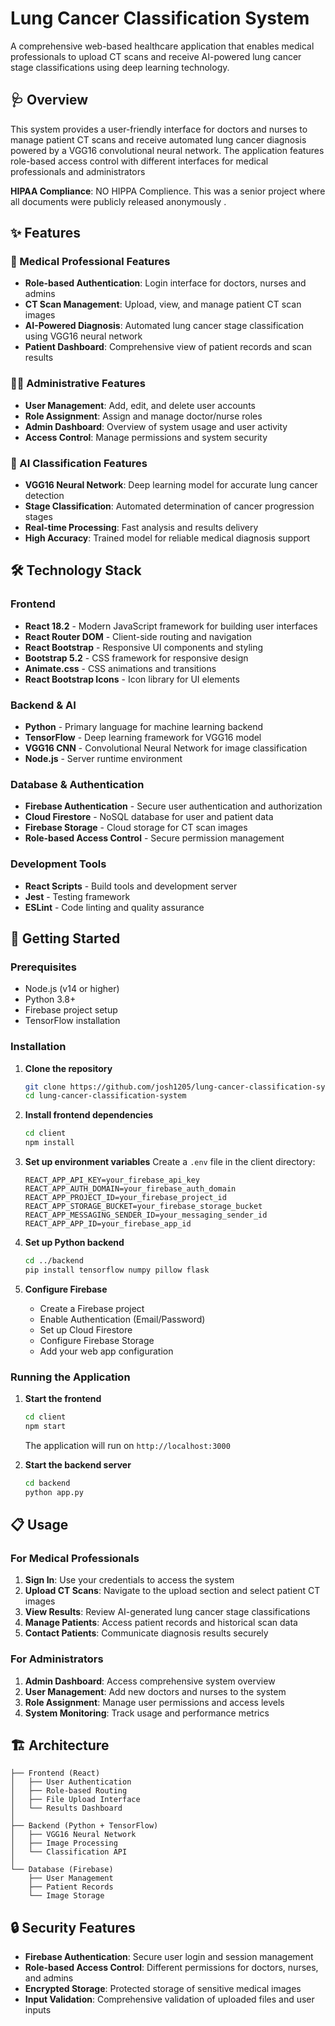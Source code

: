 # Lung Cancer Classification System

A comprehensive web-based healthcare application that enables medical professionals to upload CT scans and receive AI-powered lung cancer stage classifications using deep learning technology.

## 🩺 Overview

This system provides a user-friendly interface for doctors and nurses to manage patient CT scans and receive automated lung cancer diagnosis powered by a VGG16 convolutional neural network. The application features role-based access control with different interfaces for medical professionals and administrators

**HIPAA Compliance**: NO HIPPA Complience. This was a senior project where all documents were publicly released anonymously .

## ✨ Features

### 🏥 Medical Professional Features
- **Role-based Authentication**: Login interface for doctors, nurses and admins
- **CT Scan Management**: Upload, view, and manage patient CT scan images
- **AI-Powered Diagnosis**: Automated lung cancer stage classification using VGG16 neural network
- **Patient Dashboard**: Comprehensive view of patient records and scan results

### 👨‍💼 Administrative Features
- **User Management**: Add, edit, and delete user accounts
- **Role Assignment**: Assign and manage doctor/nurse roles
- **Admin Dashboard**: Overview of system usage and user activity
- **Access Control**: Manage permissions and system security

### 🤖 AI Classification Features
- **VGG16 Neural Network**: Deep learning model for accurate lung cancer detection
- **Stage Classification**: Automated determination of cancer progression stages
- **Real-time Processing**: Fast analysis and results delivery
- **High Accuracy**: Trained model for reliable medical diagnosis support

## 🛠️ Technology Stack

### Frontend
- **React 18.2** - Modern JavaScript framework for building user interfaces
- **React Router DOM** - Client-side routing and navigation
- **React Bootstrap** - Responsive UI components and styling
- **Bootstrap 5.2** - CSS framework for responsive design
- **Animate.css** - CSS animations and transitions
- **React Bootstrap Icons** - Icon library for UI elements

### Backend & AI
- **Python** - Primary language for machine learning backend
- **TensorFlow** - Deep learning framework for VGG16 model
- **VGG16 CNN** - Convolutional Neural Network for image classification
- **Node.js** - Server runtime environment

### Database & Authentication
- **Firebase Authentication** - Secure user authentication and authorization
- **Cloud Firestore** - NoSQL database for user and patient data
- **Firebase Storage** - Cloud storage for CT scan images
- **Role-based Access Control** - Secure permission management

### Development Tools
- **React Scripts** - Build tools and development server
- **Jest** - Testing framework
- **ESLint** - Code linting and quality assurance

## 🚀 Getting Started

### Prerequisites
- Node.js (v14 or higher)
- Python 3.8+
- Firebase project setup
- TensorFlow installation

### Installation

1. **Clone the repository**
   ```bash
   git clone https://github.com/josh1205/lung-cancer-classification-system.git
   cd lung-cancer-classification-system
   ```

2. **Install frontend dependencies**
   ```bash
   cd client
   npm install
   ```

3. **Set up environment variables**
   Create a `.env` file in the client directory:
   ```env
   REACT_APP_API_KEY=your_firebase_api_key
   REACT_APP_AUTH_DOMAIN=your_firebase_auth_domain
   REACT_APP_PROJECT_ID=your_firebase_project_id
   REACT_APP_STORAGE_BUCKET=your_firebase_storage_bucket
   REACT_APP_MESSAGING_SENDER_ID=your_messaging_sender_id
   REACT_APP_APP_ID=your_firebase_app_id
   ```

4. **Set up Python backend**
   ```bash
   cd ../backend
   pip install tensorflow numpy pillow flask
   ```

5. **Configure Firebase**
   - Create a Firebase project
   - Enable Authentication (Email/Password)
   - Set up Cloud Firestore
   - Configure Firebase Storage
   - Add your web app configuration

### Running the Application

1. **Start the frontend**
   ```bash
   cd client
   npm start
   ```
   The application will run on `http://localhost:3000`

2. **Start the backend server**
   ```bash
   cd backend
   python app.py
   ```

## 📋 Usage

### For Medical Professionals

1. **Sign In**: Use your credentials to access the system
2. **Upload CT Scans**: Navigate to the upload section and select patient CT images
3. **View Results**: Review AI-generated lung cancer stage classifications
4. **Manage Patients**: Access patient records and historical scan data
5. **Contact Patients**: Communicate diagnosis results securely

### For Administrators

1. **Admin Dashboard**: Access comprehensive system overview
2. **User Management**: Add new doctors and nurses to the system
3. **Role Assignment**: Manage user permissions and access levels
4. **System Monitoring**: Track usage and performance metrics

## 🏗️ Architecture

```
├── Frontend (React)
│   ├── User Authentication
│   ├── Role-based Routing
│   ├── File Upload Interface
│   └── Results Dashboard
│
├── Backend (Python + TensorFlow)
│   ├── VGG16 Neural Network
│   ├── Image Processing
│   └── Classification API
│
└── Database (Firebase)
    ├── User Management
    ├── Patient Records
    └── Image Storage
```

## 🔒 Security Features

- **Firebase Authentication**: Secure user login and session management
- **Role-based Access Control**: Different permissions for doctors, nurses, and admins
- **Encrypted Storage**: Protected storage of sensitive medical images
- **Input Validation**: Comprehensive validation of uploaded files and user inputs
